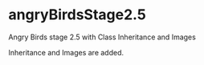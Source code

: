# angryBirdsStage2.5
Angry Birds stage 2.5 with Class Inheritance and Images

Inheritance and Images are added.